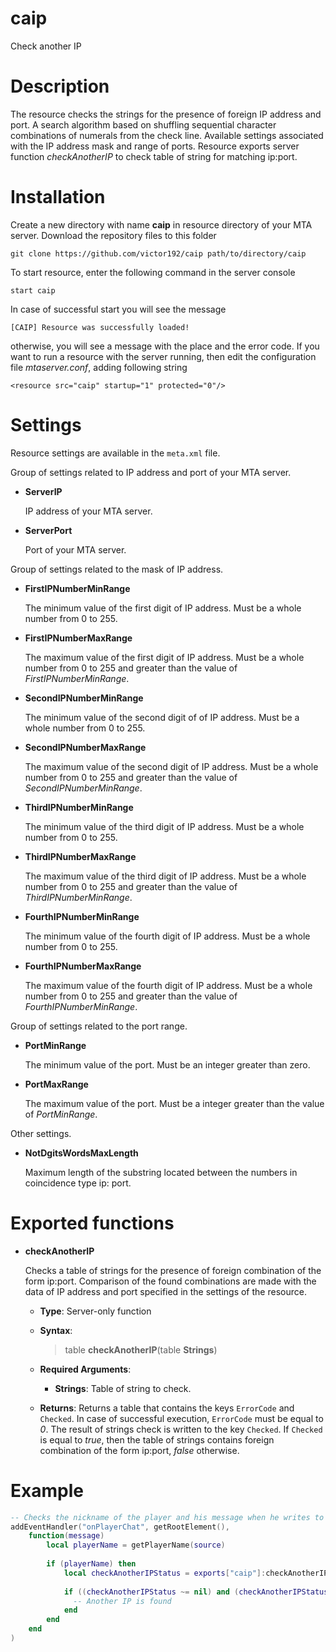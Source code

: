 # caip
Check another IP

# Description
The resource checks the strings for the presence of foreign IP address and port.
A search algorithm based on shuffling sequential character combinations of numerals from the check line.
Available settings associated with the IP address mask and range of ports.
Resource exports server function *checkAnotherIP* to check table of string for matching ip:port.

# Installation
Create a new directory with name **caip** in resource directory of your MTA server.
Download the repository files to this folder
```
git clone https://github.com/victor192/caip path/to/directory/caip
```
To start resource, enter the following command in the server console
```
start caip
```
In case of successful start you will see the message
```
[CAIP] Resource was successfully loaded!
```
otherwise, you will see a message with the place and the error code.
If you want to run a resource with the server running, then edit the configuration file *mtaserver.conf*, adding following string
```
<resource src="caip" startup="1" protected="0"/>
```

# Settings
Resource settings are available in the `meta.xml` file.

Group of settings related to IP address and port of your MTA server.
* **ServerIP**
  
  IP address of your MTA server.
  
* **ServerPort**
  
  Port of your MTA server.
  
Group of settings related to the mask of IP address.
* **FirstIPNumberMinRange**
  
  The minimum value of the first digit of IP address.
  Must be a whole number from 0 to 255.
  
* **FirstIPNumberMaxRange**
  
  The maximum value of the first digit of IP address.
  Must be a whole number from 0 to 255 and greater than the value of *FirstIPNumberMinRange*.
  
* **SecondIPNumberMinRange**
  
  The minimum value of the second digit of of IP address.
  Must be a whole number from 0 to 255.
  
* **SecondIPNumberMaxRange**
  
  The maximum value of the second digit of IP address.
  Must be a whole number from 0 to 255 and greater than the value of *SecondIPNumberMinRange*.
  
* **ThirdIPNumberMinRange**
  
  The minimum value of the third digit of IP address.
  Must be a whole number from 0 to 255.
  
* **ThirdIPNumberMaxRange**
  
  The maximum value of the third digit of IP address.
  Must be a whole number from 0 to 255 and greater than the value of *ThirdIPNumberMinRange*.
  
* **FourthIPNumberMinRange**
  
  The minimum value of the fourth digit of IP address.
  Must be a whole number from 0 to 255.
  
* **FourthIPNumberMaxRange**
  
  The maximum value of the fourth digit of IP address.
  Must be a whole number from 0 to 255 and greater than the value of *FourthIPNumberMinRange*.

Group of settings related to the port range.
* **PortMinRange**
  
  The minimum value of the port.
  Must be an integer greater than zero.
  
* **PortMaxRange**
  
  The maximum value of the port.
  Must be a integer greater than the value of *PortMinRange*.
  
Other settings.
* **NotDgitsWordsMaxLength**

  Maximum length of the substring located between the numbers in coincidence type ip: port.

# Exported functions
* **checkAnotherIP**
  
  Checks a table of strings for the presence of foreign combination of the form ip:port.
  Comparison of the found combinations are made with the data of IP address and port specified in the settings of the resource.

  * **Type**:
    Server-only function

  * **Syntax**:
    >table **checkAnotherIP**(table **Strings**)

  * **Required Arguments**:
    * **Strings**: Table of string to check.

  * **Returns**:
    Returns a table that contains the keys `ErrorCode` and `Checked`.
    In case of successful execution, `ErrorCode` must be equal to *0*.
    The result of strings check is written to the key `Checked`.
    If `Checked` is equal to *true*, then the table of strings contains foreign combination of the form ip:port, *false* otherwise.

# Example
```lua
-- Checks the nickname of the player and his message when he writes to chat
addEventHandler("onPlayerChat", getRootElement(),
    function(message)
        local playerName = getPlayerName(source)
        
        if (playerName) then
            local checkAnotherIPStatus = exports["caip"]:checkAnotherIP({playerName, message, playerName .. " " .. message})
				
            if ((checkAnotherIPStatus ~= nil) and (checkAnotherIPStatus.Checked == true)) then
              -- Another IP is found
            end
        end
    end
)
```
